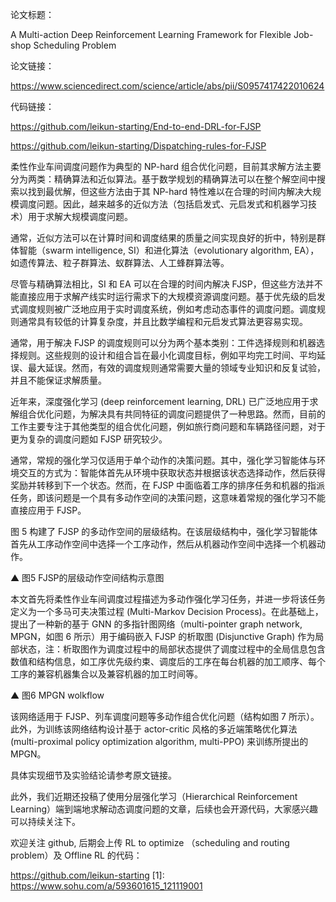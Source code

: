 论文标题：

A Multi-action Deep Reinforcement Learning Framework for Flexible Job-shop Scheduling Problem

论文链接：

https://www.sciencedirect.com/science/article/abs/pii/S0957417422010624

代码链接：

https://github.com/leikun-starting/End-to-end-DRL-for-FJSP

https://github.com/leikun-starting/Dispatching-rules-for-FJSP

柔性作业车间调度问题作为典型的 NP-hard 组合优化问题，目前其求解方法主要分为两类：精确算法和近似算法。基于数学规划的精确算法可以在整个解空间中搜索以找到最优解，但这些方法由于其 NP-hard 特性难以在合理的时间内解决大规模调度问题。因此，越来越多的近似方法（包括启发式、元启发式和机器学习技术）用于求解大规模调度问题。

通常，近似方法可以在计算时间和调度结果的质量之间实现良好的折中，特别是群体智能（swarm intelligence, SI）和进化算法（evolutionary algorithm, EA），如遗传算法、粒子群算法、蚁群算法、人工蜂群算法等。

尽管与精确算法相比，SI 和 EA 可以在合理的时间内解决 FJSP，但这些方法并不能直接应用于求解产线实时运行需求下的大规模资源调度问题。基于优先级的启发式调度规则被广泛地应用于实时调度系统，例如考虑动态事件的调度问题。调度规则通常具有较低的计算复杂度，并且比数学编程和元启发式算法更容易实现。

通常，用于解决 FJSP 的调度规则可以分为两个基本类别：工件选择规则和机器选择规则。这些规则的设计和组合旨在最小化调度目标，例如平均完工时间、平均延误、最大延误。然而，有效的调度规则通常需要大量的领域专业知识和反复试验，并且不能保证求解质量。

近年来，深度强化学习 (deep reinforcement learning, DRL) 已广泛地应用于求解组合优化问题，为解决具有共同特征的调度问题提供了一种思路。然而，目前的工作主要专注于其他类型的组合优化问题，例如旅行商问题和车辆路径问题，对于更为复杂的调度问题如 FJSP 研究较少。

通常，常规的强化学习仅适用于单个动作的决策问题。其中，强化学习智能体与环境交互的方式为：智能体首先从环境中获取状态并根据该状态选择动作，然后获得奖励并转移到下一个状态。然而，在 FJSP 中面临着工序的排序任务和机器的指派任务，即该问题是一个具有多动作空间的决策问题，这意味着常规的强化学习不能直接应用于 FJSP。

图 5 构建了 FJSP 的多动作空间的层级结构。在该层级结构中，强化学习智能体首先从工序动作空间中选择一个工序动作，然后从机器动作空间中选择一个机器动作。



▲ 图5 FJSP的层级动作空间结构示意图

本文首先将柔性作业车间调度过程描述为多动作强化学习任务，并进一步将该任务定义为一个多马可夫决策过程 (Multi-Markov Decision Process)。在此基础上，提出了一种新的基于 GNN 的多指针图网络（multi-pointer graph network, MPGN，如图 6 所示）用于编码嵌入 FJSP 的析取图 (Disjunctive Graph) 作为局部状态，注：析取图作为调度过程中的局部状态提供了调度过程中的全局信息包含数值和结构信息，如工序优先级约束、调度后的工序在每台机器的加工顺序、每个工序的兼容机器集合以及兼容机器的加工时间等。



▲ 图6 MPGN wolkflow

该网络适用于 FJSP、列车调度问题等多动作组合优化问题（结构如图 7 所示）。此外，为训练该网络结构设计基于 actor-critic 风格的多近端策略优化算法 (multi-proximal policy optimization algorithm, multi-PPO) 来训练所提出的 MPGN。

具体实现细节及实验结论请参考原文链接。

此外，我们近期还投稿了使用分层强化学习（Hierarchical Reinforcement Learning）端到端地求解动态调度问题的文章，后续也会开源代码，大家感兴趣可以持续关注下。

欢迎关注 github, 后期会上传 RL to optimize （scheduling and routing problem）及 Offline RL 的代码：

https://github.com/leikun-starting
[1]: https://www.sohu.com/a/593601615_121119001
